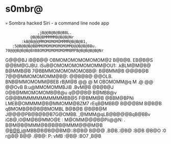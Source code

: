 # s0mbr@
:skull: Sombra hacked Siri - a command line node app

                  ,jB@@B@B@B@BBL.
               @B@B@BMMMMMB@B@B@Nr
           :kB@B@@@MMOMOMOMOMMMM@B@B@B1,
       :5@B@B@B@BBMMOMOMOMOMOMOMM@@@B@B@BBu.
    70@@@B@B@B@BXBBOMOMOMOMOMOMMBMPB@B@B@B@B@Nr
  G@@@BJ iB@B@@  OBMOMOMOMOMOMOM@2  B@B@B. EB@B@S
  @@BM@GJBU.  iSuB@OMOMOMOMOMOMM@OU1:  .kBLM@M@B@
  B@MMB@B       7@BBMMOMOMOMOMOBB@:       B@BMM@B
  @@@B@B         7@@@MMOMOMOMM@B@:         @@B@B@
  @@OLB.          BNB@MMOMOMM@BEB          rBjM@B
  @@  @           M  OBOMOMM@q  M          .@  @@
  @@OvB           B:u@MMOMOMMBJiB          .BvM@B
  @B@B@J         0@B@MMOMOMOMB@B@u         q@@@B@
  B@MBB@v       G@@BMMMMMMMMMMMBB@5       F@BMM@B
  @BBM@BPNi   LMEB@OMMMM@B@MMOMM@BZM7   rEqB@MBB@
  B@@@BM  B@B@B  qBMOMB@B@B@BMOMBL  B@B@B  @B@B@M
   J@@@@PB@B@B@B7G@OMBB.   ,@MMM@qLB@B@@@BqB@BBv
      iGB@,i0@M@B@MMO@E  :  M@OMM@@@B@Pii@@N:
         .   B@M@B@MMM@B@B@B@MMM@@@M@B
             @B@B.i@MBB@B@B@@BM@::B@B@
             B@@@ .B@B.:@B@ :B@B  @B@O
               :0 r@B@  B@@ .@B@: P:
                   vMB :@B@ :BO7
                       ,B@B